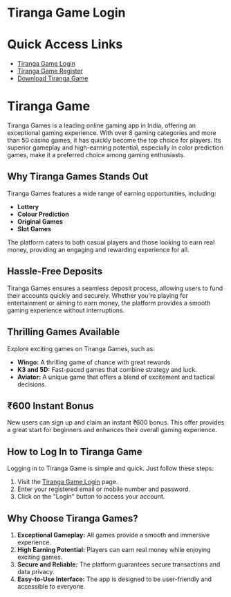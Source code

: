 # Tiranga Game Login

# Quick Access Links
- [Tiranga Game Login](https://www.tirangagame.top/#/register?invitationCode=5668216473575)
- [Tiranga Game Register](https://www.tirangagame.top/#/register?invitationCode=5668216473575)
- [Download Tiranga Game](https://www.tirangagame.top/#/register?invitationCode=5668216473575)



# Tiranga Game

Tiranga Games is a leading online gaming app in India, offering an exceptional gaming experience. With over 8 gaming categories and more than 50 casino games, it has quickly become the top choice for players. Its superior gameplay and high-earning potential, especially in color prediction games, make it a preferred choice among gaming enthusiasts.

## Why Tiranga Games Stands Out
Tiranga Games features a wide range of earning opportunities, including:
- **Lottery**
- **Colour Prediction**
- **Original Games**
- **Slot Games**

The platform caters to both casual players and those looking to earn real money, providing an engaging and rewarding experience for all.

## Hassle-Free Deposits
Tiranga Games ensures a seamless deposit process, allowing users to fund their accounts quickly and securely. Whether you're playing for entertainment or aiming to earn money, the platform provides a smooth gaming experience without interruptions.

## Thrilling Games Available
Explore exciting games on Tiranga Games, such as:
- **Wingo:** A thrilling game of chance with great rewards.
- **K3 and 5D:** Fast-paced games that combine strategy and luck.
- **Aviator:** A unique game that offers a blend of excitement and tactical decisions.

## ₹600 Instant Bonus
New users can sign up and claim an instant ₹600 bonus. This offer provides a great start for beginners and enhances their overall gaming experience.

## How to Log In to Tiranga Game
Logging in to Tiranga Game is simple and quick. Just follow these steps:
1. Visit the [Tiranga Game Login](https://www.tirangagame.top/#/register?invitationCode=5668216473575) page.
2. Enter your registered email or mobile number and password.
3. Click on the "Login" button to access your account.

## Why Choose Tiranga Games?
1. **Exceptional Gameplay:** All games provide a smooth and immersive experience.
2. **High Earning Potential:** Players can earn real money while enjoying exciting games.
3. **Secure and Reliable:** The platform guarantees secure transactions and data privacy.
4. **Easy-to-Use Interface:** The app is designed to be user-friendly and accessible to everyone.
